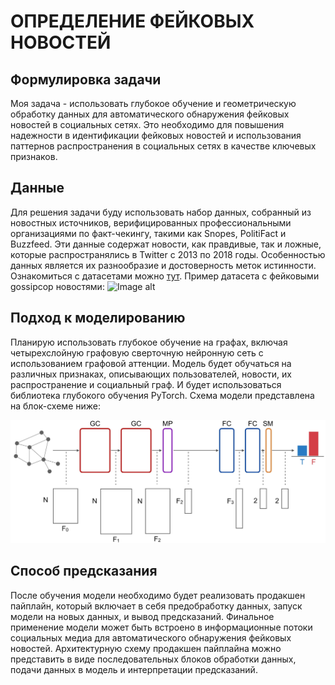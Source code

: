 # ОПРЕДЕЛЕНИЕ ФЕЙКОВЫХ НОВОСТЕЙ
## Формулировка задачи
Моя задача - использовать глубокое обучение и геометрическую обработку данных для автоматического обнаружения фейковых новостей в социальных сетях. Это необходимо для повышения надежности в идентификации фейковых новостей и использования паттернов распространения в социальных сетях в качестве ключевых признаков.

## Данные
Для решения задачи буду использовать набор данных, собранный из новостных источников, верифицированных профессиональными организациями по факт-чекингу, такими как Snopes, PolitiFact и Buzzfeed. Эти данные содержат новости, как правдивые, так и ложные, которые распространялись в Twitter с 2013 по 2018 годы. Особенностью данных является их разнообразие и достоверность меток истинности. Ознакомиться с датасетами можно [тут](https://github.com/KaiDMML/FakeNewsNet/tree/master/dataset).
Пример датасета с фейковыми gossipcop новостями:
![Image alt](https://github.com/korotkovaliza/MlOps/blob/main/gossipcop.jpg)

## Подход к моделированию
Планирую использовать глубокое обучение на графах, включая четырехслойную графовую сверточную нейронную сеть с использованием графовой аттенции. Модель будет обучаться на различных признаках, описывающих пользователей, новости, их распространение и социальный граф. И будет использоваться библиотека глубокого обучения PyTorch. Схема модели представлена на блок-схеме ниже:

![Image alt](https://github.com/korotkovaliza/MlOps/blob/main/model.jpg)

## Способ предсказания
После обучения модели необходимо будет реализовать продакшен пайплайн, который включает в себя предобработку данных, запуск модели на новых данных, и вывод предсказаний. Финальное применение модели может быть встроено в информационные потоки социальных медиа для автоматического обнаружения фейковых новостей. Архитектурную схему продакшен пайплайна можно представить в виде последовательных блоков обработки данных, подачи данных в модель и интерпретации предсказаний.
